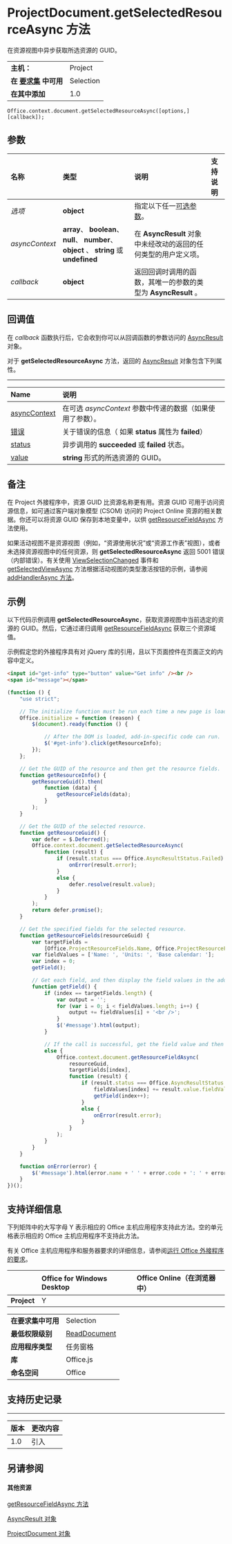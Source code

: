 
# ProjectDocument.getSelectedResourceAsync 方法
在资源视图中异步获取所选资源的 GUID。

|||
|:-----|:-----|
|**主机：**|Project|
|**在 [要求集](../../docs/overview/specify-office-hosts-and-api-requirements.md) 中可用**|Selection|
|**在其中添加**|1.0|

```
Office.context.document.getSelectedResourceAsync([options,] [callback]);
```


## 参数



|**名称**|**类型**|**说明**|**支持说明**|
|:-----|:-----|:-----|:-----|
| _选项_|**object**|指定以下任一[可选参数](../../docs/develop/asynchronous-programming-in-office-add-ins.md#passing-optional-parameters-to-asynchronous-methods)。||
| _asyncContext_|**array**、 **boolean**、 **null**、 **number**、 **object** 、 **string** 或 **undefined**|在  **AsyncResult** 对象中未经改动的返回的任何类型的用户定义项。||
| _callback_|**object**|返回回调时调用的函数，其唯一的参数的类型为  **AsyncResult** 。||

## 回调值

在 _callback_ 函数执行后，它会收到你可以从回调函数的参数访问的 [AsyncResult](../../reference/shared/asyncresult.md) 对象。

对于 **getSelectedResourceAsync** 方法，返回的 [AsyncResult](../../reference/shared/asyncresult.md) 对象包含下列属性。


****


|**Name**|**说明**|
|:-----|:-----|
|[asyncContext](../../reference/shared/asyncresult.asynccontext.md)|在可选  _asyncContext_ 参数中传递的数据（如果使用了参数）。|
|[错误](../../reference/shared/asyncresult.error.md)|关于错误的信息（ 如果  **status** 属性为 **failed**）|
|[status](../../reference/shared/asyncresult.status.md)|异步调用的  **succeeded** 或 **failed** 状态。|
|[value](../../reference/shared/asyncresult.value.md)|**string** 形式的所选资源的 GUID。|

## 备注

在 Project 外接程序中，资源 GUID 比资源名称更有用。资源 GUID 可用于访问资源信息，如可通过客户端对象模型 (CSOM) 访问的 Project Online 资源的相关数据。你还可以将资源 GUID 保存到本地变量中，以供 [getResourceFieldAsync](../../reference/shared/projectdocument.gettaskasync.md) 方法使用。

如果活动视图不是资源视图（例如，“资源使用状况”或“资源工作表”视图），或者未选择资源视图中的任何资源，则 **getSelectedResourceAsync** 返回 5001 错误（内部错误）。有关使用 [ViewSelectionChanged](../../reference/shared/projectdocument.addhandlerasync.md) 事件和 [getSelectedViewAsync](../../reference/shared/projectdocument.viewselectionchanged.event.md) 方法根据活动视图的类型激活按钮的示例，请参阅 [addHandlerAsync 方法](../../reference/shared/projectdocument.getselectedviewasync.md)。


## 示例

以下代码示例调用 **getSelectedResourceAsync**，获取资源视图中当前选定的资源的 GUID。然后，它通过递归调用 [getResourceFieldAsync](../../reference/shared/projectdocument.gettaskasync.md) 获取三个资源域值。

示例假定您的外接程序具有对 jQuery 库的引用，且以下页面控件在页面正文的内容中定义。




```HTML
<input id="get-info" type="button" value="Get info" /><br />
<span id="message"></span>
```




```js
(function () {
    "use strict";

    // The initialize function must be run each time a new page is loaded.
    Office.initialize = function (reason) {
        $(document).ready(function () {

            // After the DOM is loaded, add-in-specific code can run.
            $('#get-info').click(getResourceInfo);
        });
    };

    // Get the GUID of the resource and then get the resource fields.
    function getResourceInfo() {
        getResourceGuid().then(
            function (data) {
                getResourceFields(data);
            }
        );
    }

    // Get the GUID of the selected resource.
    function getResourceGuid() {
        var defer = $.Deferred();
        Office.context.document.getSelectedResourceAsync(
            function (result) {
                if (result.status === Office.AsyncResultStatus.Failed) {
                    onError(result.error);
                }
                else {
                    defer.resolve(result.value);
                }
            }
        );
        return defer.promise();
    }

    // Get the specified fields for the selected resource.
    function getResourceFields(resourceGuid) {
        var targetFields =
            [Office.ProjectResourceFields.Name, Office.ProjectResourceFields.Units, Office.ProjectResourceFields.BaseCalendar];
        var fieldValues = ['Name: ', 'Units: ', 'Base calendar: '];
        var index = 0; 
        getField();

        // Get each field, and then display the field values in the add-in.
        function getField() {
            if (index == targetFields.length) {
                var output = '';
                for (var i = 0; i < fieldValues.length; i++) {
                    output += fieldValues[i] + '<br />';
                }
                $('#message').html(output);
            }

            // If the call is successful, get the field value and then get the next field.
            else {
                Office.context.document.getResourceFieldAsync(
                    resourceGuid,
                    targetFields[index],
                    function (result) {
                        if (result.status === Office.AsyncResultStatus.Succeeded) {
                            fieldValues[index] += result.value.fieldValue;
                            getField(index++);
                        }
                        else {
                            onError(result.error);
                        }
                    }
                );
            }
        }
    }

    function onError(error) {
        $('#message').html(error.name + ' ' + error.code + ': ' + error.message);
    }
})();
```


## 支持详细信息


下列矩阵中的大写字母 Y 表示相应的 Office 主机应用程序支持此方法。空的单元格表示相应的 Office 主机应用程序不支持此方法。

有关 Office 主机应用程序和服务器要求的详细信息，请参阅[运行 Office 外接程序的要求](../../docs/overview/requirements-for-running-office-add-ins.md)。


||**Office for Windows Desktop**|**Office Online（在浏览器中）**|
|:-----|:-----|:-----|
|**Project**|Y||

|||
|:-----|:-----|
|**在要求集中可用**|Selection|
|**最低权限级别**|[ReadDocument](../../docs/develop/requesting-permissions-for-api-use-in-content-and-task-pane-add-ins.md)|
|**应用程序类型**|任务窗格|
|**库**|Office.js|
|**命名空间**|Office|

## 支持历史记录



****


|**版本**|**更改内容**|
|:-----|:-----|
|1.0|引入|

## 另请参阅



#### 其他资源


[getResourceFieldAsync 方法](../../reference/shared/projectdocument.getresourcefieldasync.md)

[AsyncResult 对象](../../reference/shared/asyncresult.md)

[ProjectDocument 对象](../../reference/shared/projectdocument.projectdocument.md)
